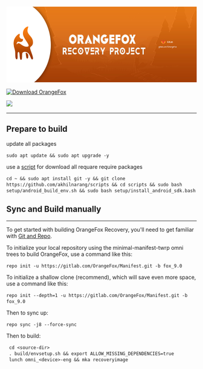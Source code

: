 <p align="center">
  <img width="520" height="200" src="logo.jpg">
</p>

<a href="https://sourceforge.net/projects/orangefox/files"><img alt="Download OrangeFox" src="https://a.fsdn.com/con/app/sf-download-button" width=276 height=48 srcset="https://a.fsdn.com/con/app/sf-download-button?button_size=2x 2x"></a>

<a title="Crowdin" target="_blank" href="https://crowdin.com/project/orangefox"><img src="https://d322cqt584bo4o.cloudfront.net/orangefox/localized.svg"></a>

---------------

## Prepare to build ##

update all packages

    sudo apt update && sudo apt upgrade -y
    
use a [script](https://github.com/akhilnarang/scripts) for download all requare require packages

    cd ~ && sudo apt install git -y && git clone https://github.com/akhilnarang/scripts && cd scripts && sudo bash setup/android_build_env.sh && sudo bash setup/install_android_sdk.bash

## Sync and Build manually ##
---------------

To get started with building OrangeFox Recovery, you'll need to get
familiar with [Git and Repo](https://source.android.com/source/using-repo.html).

To initialize your local repository using the minimal-manifest-twrp omni trees to build OrangeFox, use a command like this:

    repo init -u https://gitlab.com/OrangeFox/Manifest.git -b fox_9.0
    
To initialize a shallow clone (recommend), which will save even more space, use a command like this:

    repo init --depth=1 -u https://gitlab.com/OrangeFox/Manifest.git -b fox_9.0

Then to sync up:

    repo sync -j8 --force-sync

Then to build:

     cd <source-dir>
     . build/envsetup.sh && export ALLOW_MISSING_DEPENDENCIES=true 
     lunch omni_<device>-eng && mka recoveryimage
     

